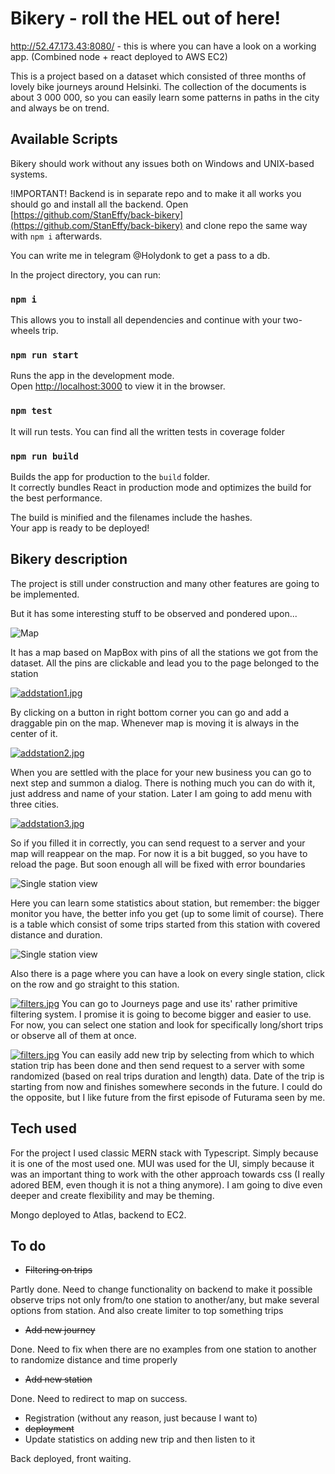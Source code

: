 # Bikery - roll the HEL out of here!

http://52.47.173.43:8080/ - this is where you can have a look on a working app. (Combined node + react deployed to AWS EC2)

This is a project based on a dataset which consisted of three months of lovely bike journeys around Helsinki. The
collection of the documents is about 3 000 000, so you can easily learn some patterns in paths in the city and
always be on trend.

## Available Scripts

Bikery should work without any issues both on Windows and UNIX-based systems.

!IMPORTANT!
Backend is in separate repo and to make it all works you should go and install all the backend.
Open [https://github.com/StanEffy/back-bikery](https://github.com/StanEffy/back-bikery) and clone repo the same way
with `npm i` afterwards.

You can write me in telegram @Holydonk to get a pass to a db. 

In the project directory, you can run:

### `npm i`

This allows you to install all dependencies and continue with your two-wheels trip.

### `npm run start`

Runs the app in the development mode.\
Open [http://localhost:3000](http://localhost:3000) to view it in the browser.

### `npm test`

It will run tests. You can find all the written tests in coverage folder

### `npm run build`

Builds the app for production to the `build` folder.\
It correctly bundles React in production mode and optimizes the build for the best performance.

The build is minified and the filenames include the hashes.\
Your app is ready to be deployed!

## Bikery description

The project is still under construction and many other features are going to be implemented.

But it has some interesting stuff to be observed and pondered upon...

![Map](https://iili.io/gdoemN.md.jpg)

It has a map based on MapBox with pins of all the stations we got from the dataset. All the pins are clickable and
lead you to the page belonged to the station

[![addstation1.jpg](https://i.postimg.cc/JhL4pSYz/Add-Station1.jpg)](https://postimg.cc/fV8NLqhG)

By clicking on a button in right bottom corner you can go and add a draggable pin on the map. Whenever map is moving 
it is always in the center of it.

[![addstation2.jpg](https://i.postimg.cc/7Z7ZMqVR/Add-Station2.jpg)](https://postimg.cc/pmWvPb3Q)

When you are settled with the place for your new business you can go to next step and summon a dialog. There is 
nothing much you can do with it, just address and name of your station. Later I am going to add menu with three cities.

[![addstation3.jpg](https://i.postimg.cc/158tXGNs/Add-Station3.jpg)](https://postimg.cc/nCtZwQkP)

So if you filled it in correctly, you can send request to a server and your map will reappear on the map. For now it 
is a bit bugged, so you have to reload the page. But soon enough all will be fixed with error boundaries

![Single station view](https://iili.io/gdovII.md.jpg)

Here you can learn some statistics about station, but remember: the bigger monitor you have, the better info you get
(up to some limit of course).
There is a table which consist of some trips started from this station with covered distance and duration.

![Single station view](https://iili.io/gdoOep.md.jpg)

Also there is a page where you can have a look on every single station, click on the row and go straight to this
station.

[![filters.jpg](https://i.postimg.cc/MpdLzF41/filters.jpg)](https://postimg.cc/18VBHJyz)
You can go to Journeys page and use its' rather primitive filtering system. I promise it is going to become bigger and
easier to use. For now, you can select one station and look for specifically long/short trips or observe all of them
at once.

[![filters.jpg](https://i.postimg.cc/65FQv8dR/Add-New-Trip.jpg)](https://postimg.cc/ppYxNXcX)
You can easily add new trip by selecting from which to which station trip has been done and then send request to a 
server with some randomized (based on real trips duration and length) data. Date of the trip is starting from now 
and finishes somewhere seconds in the future. I could do the opposite, but I like future from the first episode of 
Futurama seen by me.


## Tech used

For the project I used classic MERN stack with Typescript. Simply because it is one of the most used one. 
MUI was used for the UI, simply because it was an important thing to work with the other approach towards css (I really adored BEM, even though it is not a thing anymore).
I am going to dive even deeper and create flexibility and may be theming. 

Mongo deployed to Atlas, backend to EC2.

## To do

- ~~Filtering on trips~~
    
Partly done. Need to change functionality on backend to make it possible observe trips not only from/to one 
  station to another/any, but make several options from station. And also create limiter to top something trips
- ~~Add new journey~~
    
Done. Need to fix when there are no examples from one station to another to randomize distance and time properly
- ~~Add new station~~
    
Done. Need to redirect to map on success.
- Registration (without any reason, just because I want to)
- ~~deployment~~
- Update statistics on adding new trip and then listen to it
    
Back deployed, front waiting.
